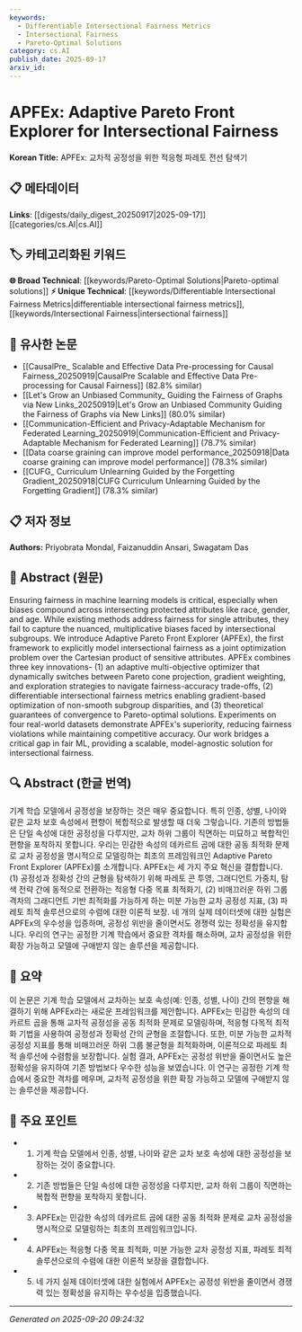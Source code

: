 ```yaml
---
keywords:
  - Differentiable Intersectional Fairness Metrics
  - Intersectional Fairness
  - Pareto-Optimal Solutions
category: cs.AI
publish_date: 2025-09-17
arxiv_id:
---
```


<!-- KEYWORD_LINKING_METADATA:
{
  "processed_timestamp": "2025-09-22 23:02:20.888365",
  "vocabulary_version": "1.0",
  "selected_keywords": [
    "Differentiable Intersectional Fairness Metrics",
    "Intersectional Fairness",
    "Pareto-Optimal Solutions"
  ],
  "rejected_keywords": [
    "Multi-Objective Optimization"
  ],
  "similarity_scores": {
    "Differentiable Intersectional Fairness Metrics": 0.82,
    "Intersectional Fairness": 0.78,
    "Pareto-Optimal Solutions": 0.72
  },
  "extraction_method": "AI_prompt_based",
  "budget_applied": true
}
-->

# APFEx: Adaptive Pareto Front Explorer for Intersectional Fairness

**Korean Title:** APFEx: 교차적 공정성을 위한 적응형 파레토 전선 탐색기

## 📋 메타데이터

**Links**: [[digests/daily_digest_20250917|2025-09-17]]      [[categories/cs.AI|cs.AI]]

## 🏷️ 카테고리화된 키워드
**🌐 Broad Technical**: [[keywords/Pareto-Optimal Solutions|Pareto-optimal solutions]]
**⚡ Unique Technical**: [[keywords/Differentiable Intersectional Fairness Metrics|differentiable intersectional fairness metrics]], [[keywords/Intersectional Fairness|intersectional fairness]]

## 🔗 유사한 논문
- [[CausalPre_ Scalable and Effective Data Pre-processing for Causal Fairness_20250919|CausalPre Scalable and Effective Data Pre-processing for Causal Fairness]] (82.8% similar)
- [[Let's Grow an Unbiased Community_ Guiding the Fairness of Graphs via New Links_20250919|Let's Grow an Unbiased Community Guiding the Fairness of Graphs via New Links]] (80.0% similar)
- [[Communication-Efficient and Privacy-Adaptable Mechanism for Federated Learning_20250919|Communication-Efficient and Privacy-Adaptable Mechanism for Federated Learning]] (78.7% similar)
- [[Data coarse graining can improve model performance_20250918|Data coarse graining can improve model performance]] (78.3% similar)
- [[CUFG_ Curriculum Unlearning Guided by the Forgetting Gradient_20250918|CUFG Curriculum Unlearning Guided by the Forgetting Gradient]] (78.3% similar)

## 📋 저자 정보

**Authors:** Priyobrata Mondal, Faizanuddin Ansari, Swagatam Das

## 📄 Abstract (원문)

Ensuring fairness in machine learning models is critical, especially when
biases compound across intersecting protected attributes like race, gender, and
age. While existing methods address fairness for single attributes, they fail
to capture the nuanced, multiplicative biases faced by intersectional
subgroups. We introduce Adaptive Pareto Front Explorer (APFEx), the first
framework to explicitly model intersectional fairness as a joint optimization
problem over the Cartesian product of sensitive attributes. APFEx combines
three key innovations- (1) an adaptive multi-objective optimizer that
dynamically switches between Pareto cone projection, gradient weighting, and
exploration strategies to navigate fairness-accuracy trade-offs, (2)
differentiable intersectional fairness metrics enabling gradient-based
optimization of non-smooth subgroup disparities, and (3) theoretical guarantees
of convergence to Pareto-optimal solutions. Experiments on four real-world
datasets demonstrate APFEx's superiority, reducing fairness violations while
maintaining competitive accuracy. Our work bridges a critical gap in fair ML,
providing a scalable, model-agnostic solution for intersectional fairness.

## 🔍 Abstract (한글 번역)

기계 학습 모델에서 공정성을 보장하는 것은 매우 중요합니다. 특히 인종, 성별, 나이와 같은 교차 보호 속성에서 편향이 복합적으로 발생할 때 더욱 그렇습니다. 기존의 방법들은 단일 속성에 대한 공정성을 다루지만, 교차 하위 그룹이 직면하는 미묘하고 복합적인 편향을 포착하지 못합니다. 우리는 민감한 속성의 데카르트 곱에 대한 공동 최적화 문제로 교차 공정성을 명시적으로 모델링하는 최초의 프레임워크인 Adaptive Pareto Front Explorer (APFEx)를 소개합니다. APFEx는 세 가지 주요 혁신을 결합합니다. (1) 공정성과 정확성 간의 균형을 탐색하기 위해 파레토 콘 투영, 그래디언트 가중치, 탐색 전략 간에 동적으로 전환하는 적응형 다중 목표 최적화기, (2) 비매끄러운 하위 그룹 격차의 그래디언트 기반 최적화를 가능하게 하는 미분 가능한 교차 공정성 지표, (3) 파레토 최적 솔루션으로의 수렴에 대한 이론적 보장. 네 개의 실제 데이터셋에 대한 실험은 APFEx의 우수성을 입증하며, 공정성 위반을 줄이면서도 경쟁력 있는 정확성을 유지합니다. 우리의 연구는 공정한 기계 학습에서 중요한 격차를 해소하며, 교차 공정성을 위한 확장 가능하고 모델에 구애받지 않는 솔루션을 제공합니다.

## 📝 요약

이 논문은 기계 학습 모델에서 교차하는 보호 속성(예: 인종, 성별, 나이) 간의 편향을 해결하기 위해 APFEx라는 새로운 프레임워크를 제안합니다. APFEx는 민감한 속성의 데카르트 곱을 통해 교차적 공정성을 공동 최적화 문제로 모델링하며, 적응형 다목적 최적화 기법을 사용하여 공정성과 정확성 간의 균형을 조절합니다. 또한, 미분 가능한 교차적 공정성 지표를 통해 비매끄러운 하위 그룹 불균형을 최적화하며, 이론적으로 파레토 최적 솔루션에 수렴함을 보장합니다. 실험 결과, APFEx는 공정성 위반을 줄이면서도 높은 정확성을 유지하여 기존 방법보다 우수한 성능을 보였습니다. 이 연구는 공정한 기계 학습에서 중요한 격차를 메우며, 교차적 공정성을 위한 확장 가능하고 모델에 구애받지 않는 솔루션을 제공합니다.

## 🎯 주요 포인트

- 1. 기계 학습 모델에서 인종, 성별, 나이와 같은 교차 보호 속성에 대한 공정성을 보장하는 것이 중요합니다.

- 2. 기존 방법들은 단일 속성에 대한 공정성을 다루지만, 교차 하위 그룹이 직면하는 복합적 편향을 포착하지 못합니다.

- 3. APFEx는 민감한 속성의 데카르트 곱에 대한 공동 최적화 문제로 교차 공정성을 명시적으로 모델링하는 최초의 프레임워크입니다.

- 4. APFEx는 적응형 다중 목표 최적화, 미분 가능한 교차 공정성 지표, 파레토 최적 솔루션으로의 수렴에 대한 이론적 보장을 결합합니다.

- 5. 네 가지 실제 데이터셋에 대한 실험에서 APFEx는 공정성 위반을 줄이면서 경쟁력 있는 정확성을 유지하는 우수성을 입증했습니다.

---

*Generated on 2025-09-20 09:24:32*